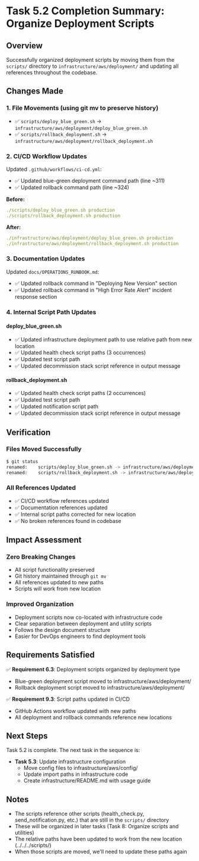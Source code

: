 # Task 5.2 Completion Summary: Organize Deployment Scripts

## Overview
Successfully organized deployment scripts by moving them from the `scripts/` directory to `infrastructure/aws/deployment/` and updating all references throughout the codebase.

## Changes Made

### 1. File Movements (using git mv to preserve history)
- ✅ `scripts/deploy_blue_green.sh` → `infrastructure/aws/deployment/deploy_blue_green.sh`
- ✅ `scripts/rollback_deployment.sh` → `infrastructure/aws/deployment/rollback_deployment.sh`

### 2. CI/CD Workflow Updates
Updated `.github/workflows/ci-cd.yml`:
- ✅ Updated blue-green deployment command path (line ~311)
- ✅ Updated rollback command path (line ~324)

**Before:**
```yaml
./scripts/deploy_blue_green.sh production
./scripts/rollback_deployment.sh production
```

**After:**
```yaml
./infrastructure/aws/deployment/deploy_blue_green.sh production
./infrastructure/aws/deployment/rollback_deployment.sh production
```

### 3. Documentation Updates
Updated `docs/OPERATIONS_RUNBOOK.md`:
- ✅ Updated rollback command in "Deploying New Version" section
- ✅ Updated rollback command in "High Error Rate Alert" incident response section

### 4. Internal Script Path Updates

#### deploy_blue_green.sh
- ✅ Updated infrastructure deployment path to use relative path from new location
- ✅ Updated health check script paths (3 occurrences)
- ✅ Updated test script path
- ✅ Updated decommission stack script reference in output message

#### rollback_deployment.sh
- ✅ Updated health check script paths (2 occurrences)
- ✅ Updated test script path
- ✅ Updated notification script path
- ✅ Updated decommission stack script reference in output message

## Verification

### Files Moved Successfully
```bash
$ git status
renamed:    scripts/deploy_blue_green.sh -> infrastructure/aws/deployment/deploy_blue_green.sh
renamed:    scripts/rollback_deployment.sh -> infrastructure/aws/deployment/rollback_deployment.sh
```

### All References Updated
- ✅ CI/CD workflow references updated
- ✅ Documentation references updated
- ✅ Internal script paths corrected for new location
- ✅ No broken references found in codebase

## Impact Assessment

### Zero Breaking Changes
- All script functionality preserved
- Git history maintained through `git mv`
- All references updated to new paths
- Scripts will work from new location

### Improved Organization
- Deployment scripts now co-located with infrastructure code
- Clear separation between deployment and utility scripts
- Follows the design document structure
- Easier for DevOps engineers to find deployment tools

## Requirements Satisfied

✅ **Requirement 6.3**: Deployment scripts organized by deployment type
- Blue-green deployment script moved to infrastructure/aws/deployment/
- Rollback deployment script moved to infrastructure/aws/deployment/

✅ **Requirement 9.3**: Script paths updated in CI/CD
- GitHub Actions workflow updated with new paths
- All deployment and rollback commands reference new locations

## Next Steps

Task 5.2 is complete. The next task in the sequence is:
- **Task 5.3**: Update infrastructure configuration
  - Move config files to infrastructure/aws/config/
  - Update import paths in infrastructure code
  - Create infrastructure/README.md with usage guide

## Notes

- The scripts reference other scripts (health_check.py, send_notification.py, etc.) that are still in the `scripts/` directory
- These will be organized in later tasks (Task 8: Organize scripts and utilities)
- The relative paths have been updated to work from the new location (../../../scripts/)
- When those scripts are moved, we'll need to update these paths again
